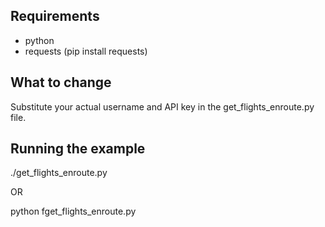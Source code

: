 Requirements
------------

* python 
* requests (pip install requests)

What to change
-------------

Substitute your actual username and API key in the get_flights_enroute.py file.

Running the example
-------------------
./get_flights_enroute.py

OR

python fget_flights_enroute.py
